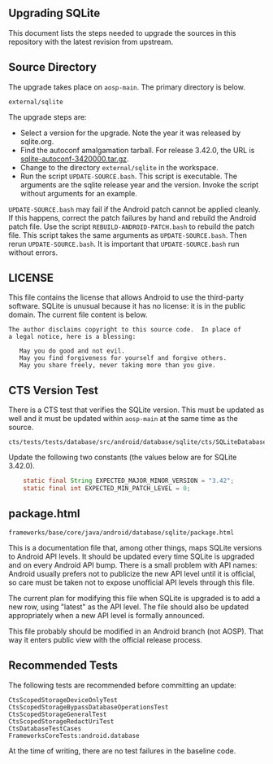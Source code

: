 ## Upgrading SQLite

This document lists the steps needed to upgrade the sources in this repository
with the latest revision from upstream.

## Source Directory

The upgrade takes place on `aosp-main`. The primary directory is below.

```text
external/sqlite
```

The upgrade steps are:

*   Select a version for the upgrade.  Note the year it was released by sqlite.org.
*   Find the autoconf amalgamation tarball. For release 3.42.0, the URL is
    [sqlite-autoconf-3420000.tar.gz](https://sqlite.org/2023/sqlite-autoconf-3420000.tar.gz).
*   Change to the directory `external/sqlite` in the workspace.
*   Run the script `UPDATE-SOURCE.bash`. This script is executable. The
    arguments are the sqlite release year and the version. Invoke the script without
    arguments for an example.

`UPDATE-SOURCE.bash` may fail if the Android patch cannot be applied cleanly. If
this happens, correct the patch failures by hand and rebuild the Android patch
file. Use the script `REBUILD-ANDROID-PATCH.bash` to rebuild the patch file.
This script takes the same arguments as `UPDATE-SOURCE.bash`.  Then rerun
`UPDATE-SOURCE.bash`. It is important that `UPDATE-SOURCE.bash` run without
errors.

## LICENSE

This file contains the license that allows Android to use the third-party
software. SQLite is unusual because it has no license: it is in the public
domain. The current file content is below.

```text
The author disclaims copyright to this source code.  In place of
a legal notice, here is a blessing:

   May you do good and not evil.
   May you find forgiveness for yourself and forgive others.
   May you share freely, never taking more than you give.
```

## CTS Version Test

There is a CTS test that verifies the SQLite version. This must be updated as
well and it must be updated within `aosp-main` at the same time as the source.

```text
cts/tests/tests/database/src/android/database/sqlite/cts/SQLiteDatabaseTest.java
```

Update the following two constants (the values below are for SQLite 3.42.0).

```java
    static final String EXPECTED_MAJOR_MINOR_VERSION = "3.42";
    static final int EXPECTED_MIN_PATCH_LEVEL = 0;
```

## package.html

```text
frameworks/base/core/java/android/database/sqlite/package.html
```

This is a documentation file that, among other things, maps SQLite versions to
Android API levels. It should be updated every time SQLite is upgraded and on
every Android API bump. There is a small problem with API names: Android usually
prefers not to publicize the new API level until it is official, so care must be
taken not to expose unofficial API levels through this file.

The current plan for modifying this file when SQLite is upgraded is to add a new
row, using "latest" as the API level. The file should also be updated
appropriately when a new API level is formally announced.

This file probably should be modified in an Android branch (not AOSP). That way
it enters public view with the official release process.

## Recommended Tests

The following tests are recommended before committing an update:

```text
CtsScopedStorageDeviceOnlyTest
CtsScopedStorageBypassDatabaseOperationsTest
CtsScopedStorageGeneralTest
CtsScopedStorageRedactUriTest
CtsDatabaseTestCases
FrameworksCoreTests:android.database
```

At the time of writing, there are no test failures in the baseline code.
